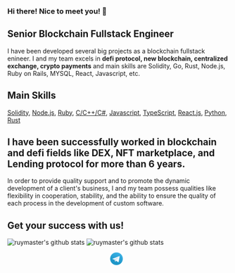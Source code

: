 ### Hi there! Nice to meet you! 👋

<!--
**ruymaster/ruymaster** is a ✨ _special_ ✨ repository because its `README.md` (this file) appears on your GitHub profile.

Here are some ideas to get you started:

- 🔭 I’m currently working on ...
- 🌱 I’m currently learning ...
- 👯 I’m looking to collaborate on ...
- 🤔 I’m looking for help with ...
- 💬 Ask me about ...
- 📫 How to reach me: ...
- 😄 Pronouns: ...
- ⚡ Fun fact: ...
[![Social banner for jh3y](https://github.com/jh3y/jh3y/raw/master/assets/header-banner--optimized.svg)](https://jhey.dev)
-->

## Senior Blockchain Fullstack Engineer
I have been developed several big projects as a blockchain fullstack enineer.
I and my team excels in <b>defi protocol, new blockchain, centralized exchange, crypto payments</b> and main skills are Solidity, Go, Rust, Node.js, Ruby on Rails, MYSQL, React, Javascript, etc.

## Main Skills 
[Solidity](http://solidityproject.com/),  [Node.js](https://nodejs.org/), [Ruby](https://www.ruby-lang.org/), [C/C++/C#](https://www.cplusplus.com/),  [Javascript](https://www.javascript.com/),  [TypeScript](https://www.typescriptlang.org/), [React.js](https://reactjs.org/), [Python](https://www.python.org/), [Rust](https://www.rust-lang.org/)
<!-- ### Exchange site
<a href="https://ferraripay.exchange"> Ferraripay exchange </a>&nbsp;&nbsp;
<a href="https://cryptonote.exchange"> Cryptonote exchange </a>&nbsp;&nbsp;
### Dapp and DEX
<a href="https://dexbeta.julswap.com"> Julswap DEX </a>&nbsp;&nbsp; ---->
## I have been successfully worked in blockchain and defi fields like DEX, NFT marketplace, and Lending protocol for more than 6 years.
In order to provide quality support and to promote the dynamic development of a client's business, I and my team possess qualities like flexibility in cooperation, stability, and the ability to ensure the quality of each process in the development of custom software.

## Get your success with us! 
<!----[Anurag's github stats](https://github-readme-stats.vercel.app/api?username=ruymaster&show_icons=true&theme=radical)-->
 ![ruymaster's github stats](https://github-readme-stats.vercel.app/api/top-langs/?username=ruymaster&show_icons=true&theme=radical) 
 ![ruymaster's github stats](https://github-readme-stats.vercel.app/api?username=ruymaster&show_icons=true&theme=radical) 
<p align='center'>
<!----<a href="https://dev.to/stephenajulu"><img height="30" src="https://github.com/stephenajulu/WaylonWalker/blob/main/icon/dev.png?raw=true"></a>&nbsp;&nbsp; -->
<!----<a href="https://.com/stephenajulu"><img height="30" src="https://github.com/stephenajulu/WaylonWalker/blob/main/icon/twitter.png?raw=true"></a>&nbsp;&nbsp; -->
<a href="https://t.me/ruymaster"><img height="30" src="https://github.com/ruymaster/ruymaster/blob/main/assets/icons/telegram.png?raw=true"></a>&nbsp;&nbsp;
</p>

